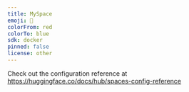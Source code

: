 ```yaml
---
title: MySpace
emoji: 🦀
colorFrom: red
colorTo: blue
sdk: docker
pinned: false
license: other
---
```


Check out the configuration reference at https://huggingface.co/docs/hub/spaces-config-reference
